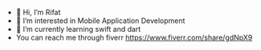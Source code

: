 - 👋 Hi, I’m Rifat
- 👀 I’m interested in Mobile Application Development
- 🌱 I’m currently learning swift and dart
- You can reach me through fiverr  https://www.fiverr.com/share/gdNpX9 
<!---
rifat-22/rifat-22 is a ✨ special ✨ repository because its `README.md` (this file) appears on your GitHub profile.
You can click the Preview link to take a look at your changes.
--->

